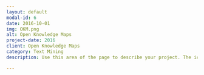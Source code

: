 ```yaml
---
layout: default
modal-id: 6
date: 2016-10-01
img: OKM.png
alt: Open Knowledge Maps
project-date: 2016
client: Open Knowledge Maps
category: Text Mining
description: Use this area of the page to describe your project. The icon above is part of a free icon set by <a href="https://sellfy.com/p/8Q9P/jV3VZ/">Flat Icons</a>. On their website, you can download their free set with 16 icons, or you can purchase the entire set with 146 icons for only $12!

---
```


